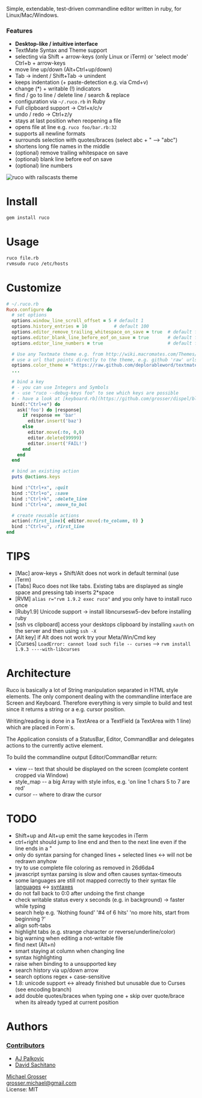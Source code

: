 Simple, extendable, test-driven commandline editor written in ruby, for Linux/Mac/Windows.

### Features

 - **Desktop-like / intuitive interface**
 - TextMate Syntax and Theme support
 - selecting via Shift + arrow-keys (only Linux or iTerm) or 'select mode' Ctrl+b + arrow-keys
 - move line up/down (Alt+Ctrl+up/down)
 - Tab -> indent / Shift+Tab -> unindent
 - keeps indentation (+ paste-detection e.g. via Cmd+v)
 - change (*) + writable (!) indicators
 - find / go to line / delete line / search & replace
 - configuration via `~/.ruco.rb` in Ruby
 - Full clipboard support -> Ctrl+x/c/v
 - undo / redo -> Ctrl+z/y
 - stays at last position when reopening a file
 - opens file at line e.g. `ruco foo/bar.rb:32`
 - supports all newline formats
 - surrounds selection with quotes/braces (select abc + " --> "abc")
 - shortens long file names in the middle
 - (optional) remove trailing whitespace on save
 - (optional) blank line before eof on save
 - (optional) line numbers

![ruco with railscasts theme](assets/example.png?raw=true)<br/>


Install
=======
```Bash
gem install ruco
```

Usage
=====
```Bash
ruco file.rb
rvmsudo ruco /etc/hosts
```

Customize
=========

```Ruby
# ~/.ruco.rb
Ruco.configure do
  # set options
  options.window_line_scroll_offset = 5 # default 1
  options.history_entries = 10          # default 100
  options.editor_remove_trailing_whitespace_on_save = true  # default false
  options.editor_blank_line_before_eof_on_save = true       # default false
  options.editor_line_numbers = true                        # default false

  # Use any Textmate theme e.g. from http://wiki.macromates.com/Themes/UserSubmittedThemes
  # use a url that points directly to the theme, e.g. github 'raw' urls
  options.color_theme = "https://raw.github.com/deplorableword/textmate-solarized/master/Solarized%20%28dark%29.tmTheme"
  ...

  # bind a key
  # - you can use Integers and Symbols
  # - use "ruco --debug-keys foo" to see which keys are possible
  # - have a look at [keyboard.rb](https://github.com/grosser/dispel/blob/master/lib/dispel/keyboard.rb)
  bind(:"Ctrl+e") do
    ask('foo') do |response|
      if response == 'bar'
        editor.insert('baz')
      else
        editor.move(:to, 0,0)
        editor.delete(99999)
        editor.insert('FAIL!')
      end
    end
  end

  # bind an existing action
  puts @actions.keys

  bind :"Ctrl+x", :quit
  bind :"Ctrl+o", :save
  bind :"Ctrl+k", :delete_line
  bind :"Ctrl+a", :move_to_bol

  # create reusable actions
  action(:first_line){ editor.move(:to_column, 0) }
  bind :"Ctrl+u", :first_line
end
```

TIPS
====
 - [Mac] arow-keys + Shift/Alt does not work in default terminal (use iTerm)
 - [Tabs] Ruco does not like tabs. Existing tabs are displayed as single space and pressing tab inserts 2*space
 - [RVM] `alias r="rvm 1.9.2 exec ruco"` and you only have to install ruco once
 - [Ruby1.9] Unicode support -> install libncursesw5-dev before installing ruby
 - [ssh vs clipboard] access your desktops clipboard by installing `xauth` on the server and then using `ssh -X`
 - [Alt key] if Alt does not work try your Meta/Win/Cmd key
 - [Curses] `LoadError: cannot load such file -- curses` --> `rvm install 1.9.3 ----with-libcurses`

Architecture
============
Ruco is basically a lot of String manipulation separated in HTML style elements.
The only component dealing with the commandline interface are Screen and Keyboard. Therefore
everything is very simple to build and test since it returns a string or a e.g. cursor position.

Writing/reading is done in a TextArea or a TextField (a TextArea with 1 line)
which are placed in Form`s.

The Application consists of a StatusBar, Editor, CommandBar and delegates actions to the currently active element.

To build the commandline output Editor/CommandBar return:

 - view -- text that should be displayed on the screen (complete content cropped via Window)
 - style_map -- a big Array with style infos, e.g. 'on line 1 chars 5 to 7 are red'
 - cursor -- where to draw the cursor


TODO
=====
 - Shift+up and Alt+up emit the same keycodes in iTerm
 - ctrl+right should jump to line end and then to the next line even if the line ends in a "
 - only do syntax parsing for changed lines + selected lines <-> will not be redrawn anyhow
 - try to use complete file coloring as removed in 26d6da4
 - javascript syntax parsing is slow and often causes syntax-timeouts
 - some languages are still not mapped correctly to their syntax file
   [languages](https://github.com/grosser/language_sniffer/blob/master/lib/language_sniffer/languages.yml) <->
   [syntaxes](https://github.com/grosser/ultraviolet/tree/master/syntax)
 - do not fall back to 0:0 after undoing the first change
 - check writable status every x seconds (e.g. in background) -> faster while typing
 - search help e.g. 'Nothing found' '#4 of 6 hits' 'no more hits, start from beginning ?'
 - align soft-tabs
 - highlight tabs (e.g. strange character or reverse/underline/color)
 - big warning when editing a not-writable file
 - find next (Alt+n)
 - smart staying at column when changing line
 - syntax highlighting
 - raise when binding to a unsupported key
 - search history via up/down arrow
 - search options regex + case-sensitive
 - 1.8: unicode support <-> already finished but unusable due to Curses (see encoding branch)
 - add double quotes/braces when typing one + skip over quote/brace when its already typed at current position


Authors
=======

### [Contributors](http://github.com/grosser/ruco/contributors)
 - [AJ Palkovic](https://github.com/ajpalkovic)
 - [David Sachitano](https://github.com/dsachitano)

[Michael Grosser](http://grosser.it)<br/>
grosser.michael@gmail.com<br/>
License: MIT

